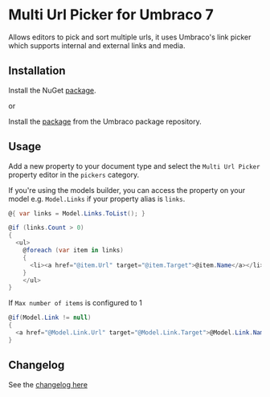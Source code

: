 # Multi Url Picker for Umbraco 7

Allows editors to pick and sort multiple urls, it uses Umbraco's link picker which supports internal and external links and media. 

## Installation

Install the NuGet [package](https://www.nuget.org/packages/RJP.UmbracoMultiUrlPicker).

or

Install the [package](http://our.umbraco.org/projects/backoffice-extensions/multi-url-picker) from the Umbraco package repository.

## Usage

Add a new property to your document type and select the `Multi Url Picker` property editor in the `pickers` category.

If you're using the models builder, you can access the property on your model e.g. `Model.Links` if your property alias is `links`.

```csharp
@{ var links = Model.Links.ToList(); }

@if (links.Count > 0)
{
  <ul>
    @foreach (var item in links)
    {
      <li><a href="@item.Url" target="@item.Target">@item.Name</a></li>
    }
    </ul>
}
```

If `Max number of items` is configured to 1

```csharp
@if(Model.Link != null)
{
  <a href="@Model.Link.Url" target="@Model.Link.Target">@Model.Link.Name</a>
}

```

## Changelog
See the [changelog here](CHANGELOG.md)
